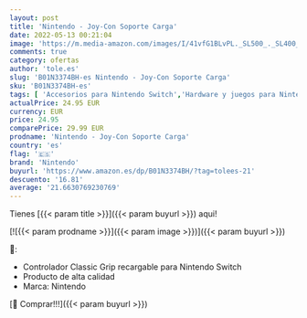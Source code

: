 ```yaml
---
layout: post
title: 'Nintendo - Joy-Con Soporte Carga'
date: 2022-05-13 00:21:04
image: 'https://m.media-amazon.com/images/I/41vfG1BLvPL._SL500_._SL400_.jpg'
comments: true
category: ofertas
author: 'tole.es'
slug: 'B01N3374BH-es Nintendo - Joy-Con Soporte Carga'
sku: 'B01N3374BH-es'
tags: [ 'Accesorios para Nintendo Switch','Hardware y juegos para Nintendo Switch','Videojuegos','nintendo','🇪🇸', ]
actualPrice: 24.95 EUR
currency: EUR
price: 24.95
comparePrice: 29.99 EUR
prodname: 'Nintendo - Joy-Con Soporte Carga'
country: 'es'
flag: '🇪🇸'
brand: 'Nintendo'
buyurl: 'https://www.amazon.es/dp/B01N3374BH/?tag=tolees-21'
descuento: '16.81'
average: '21.6630769230769'
---
```


Tienes [{{< param title >}}]({{< param buyurl >}}) aqui!

[![{{< param prodname >}}]({{< param image >}})]({{< param buyurl >}})

🔎:

- Controlador Classic Grip recargable para Nintendo Switch
- Producto de alta calidad
- Marca: Nintendo

[🛒 Comprar!!!]({{< param buyurl >}})
